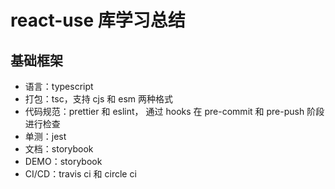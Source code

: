 # react-use 库学习总结

## 基础框架

- 语言：typescript
- 打包：tsc，支持 cjs 和 esm 两种格式
- 代码规范：prettier 和 eslint， 通过 hooks 在 pre-commit 和 pre-push 阶段进行检查
- 单测：jest
- 文档：storybook
- DEMO：storybook
- CI/CD：travis ci 和 circle ci
